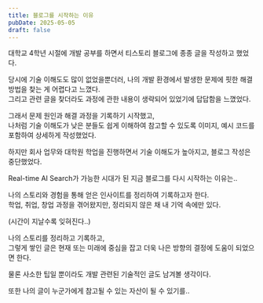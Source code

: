 ```yaml
---
title: 블로그를 시작하는 이유
pubDate: 2025-05-05
draft: false
---
```


대학교 4학년 시절에 개발 공부를 하면서 티스토리 블로그에 종종 글을 작성하고 했었다.   

당시에 기술 이해도도 많이 없었을뿐더러, 나의 개발 환경에서 발생한 문제에 핏한 해결 방법을 찾는 게 어렵다고 느꼈다.   
그리고 관련 글을 찾더라도 과정에 관한 내용이 생략되어 있었기에 답답함을 느꼈었다.

그래서 문제 원인과 해결 과정을 기록하기 시작했고,   
나처럼 기술 이해도가 낮은 분들도 쉽게 이해하여 참고할 수 있도록 이미지, 예시 코드를 포함하여 상세하게 작성했었다.

하지만 회사 업무와 대학원 학업을 진행하면서 기술 이해도가 높아지고, 블로그 작성은 중단했었다.

Real-time AI Search가 가능한 시대가 된 지금 블로그를 다시 시작하는 이유는..

나의 스토리와 경험을 통해 얻은 인사이트를 정리하여 기록하고자 한다.   
학업, 취업, 창업 과정을 겪어왔지만, 정리되지 않은 채 내 기억 속에만 있다.

(시간이 지날수록 잊혀진다..)

나의 스토리를 정리하고 기록하고,   
그렇게 쌓인 글은 현재 또는 미래에 중심을 잡고 더욱 나은 방향의 결정에 도움이 되었으면 한다.   

물론 사소한 팁일 뿐이라도 개발 관련된 기술적인 글도 남겨볼 생각이다.

또한 나의 글이 누군가에게 참고될 수 있는 자산이 될 수 있기를..